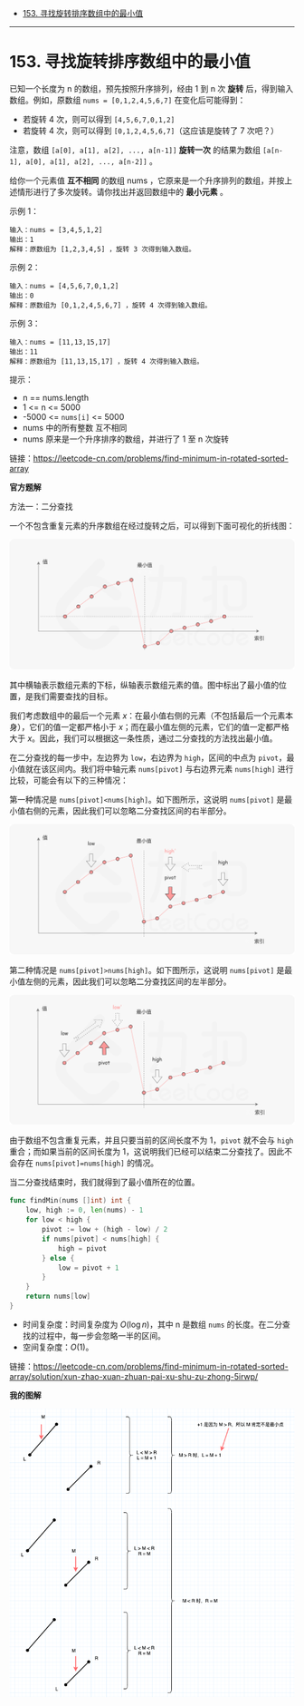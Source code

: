 - [153. 寻找旋转排序数组中的最小值](#153-寻找旋转排序数组中的最小值)

------------------------------

# 153. 寻找旋转排序数组中的最小值

已知一个长度为 n 的数组，预先按照升序排列，经由 1 到 n 次 **旋转** 后，得到输入数组。例如，原数组 `nums = [0,1,2,4,5,6,7]` 在变化后可能得到：

- 若旋转 4 次，则可以得到 `[4,5,6,7,0,1,2]`
- 若旋转 4 次，则可以得到 `[0,1,2,4,5,6,7]`（这应该是旋转了 7 次吧？）

注意，数组 `[a[0], a[1], a[2], ..., a[n-1]]` **旋转一次** 的结果为数组 `[a[n-1], a[0], a[1], a[2], ..., a[n-2]]` 。

给你一个元素值 **互不相同** 的数组 nums ，它原来是一个升序排列的数组，并按上述情形进行了多次旋转。请你找出并返回数组中的 **最小元素** 。


示例 1：

```
输入：nums = [3,4,5,1,2]
输出：1
解释：原数组为 [1,2,3,4,5] ，旋转 3 次得到输入数组。
```

示例 2：

```
输入：nums = [4,5,6,7,0,1,2]
输出：0
解释：原数组为 [0,1,2,4,5,6,7] ，旋转 4 次得到输入数组。
```

示例 3：

```
输入：nums = [11,13,15,17]
输出：11
解释：原数组为 [11,13,15,17] ，旋转 4 次得到输入数组。
```

提示：

- n == nums.length
- 1 <= n <= 5000
- -5000 <= `nums[i]` <= 5000
- nums 中的所有整数 互不相同
- nums 原来是一个升序排序的数组，并进行了 1 至 n 次旋转

链接：https://leetcode-cn.com/problems/find-minimum-in-rotated-sorted-array


**官方题解**

方法一：二分查找

一个不包含重复元素的升序数组在经过旋转之后，可以得到下面可视化的折线图：

![](assets/0153_find-minimum-in-rotated-sorted-array1.png)

其中横轴表示数组元素的下标，纵轴表示数组元素的值。图中标出了最小值的位置，是我们需要查找的目标。

我们考虑数组中的最后一个元素 $x$：在最小值右侧的元素（不包括最后一个元素本身），它们的值一定都严格小于 $x$；而在最小值左侧的元素，它们的值一定都严格大于 $x$。因此，我们可以根据这一条性质，通过二分查找的方法找出最小值。

在二分查找的每一步中，左边界为 `low`，右边界为 `high`，区间的中点为 `pivot`，最小值就在该区间内。我们将中轴元素 `nums[pivot]` 与右边界元素 `nums[high]` 进行比较，可能会有以下的三种情况：

第一种情况是 `nums[pivot]<nums[high]`。如下图所示，这说明 `nums[pivot]` 是最小值右侧的元素，因此我们可以忽略二分查找区间的右半部分。

![](assets/0153_find-minimum-in-rotated-sorted-array2.png)

第二种情况是 `nums[pivot]>nums[high]`。如下图所示，这说明 `nums[pivot]` 是最小值左侧的元素，因此我们可以忽略二分查找区间的左半部分。

![](assets/0153_find-minimum-in-rotated-sorted-array3.png)

由于数组不包含重复元素，并且只要当前的区间长度不为 1，`pivot` 就不会与 `high` 重合；而如果当前的区间长度为 1，这说明我们已经可以结束二分查找了。因此不会存在 `nums[pivot]=nums[high]` 的情况。

当二分查找结束时，我们就得到了最小值所在的位置。

```go
func findMin(nums []int) int {
    low, high := 0, len(nums) - 1
    for low < high {
        pivot := low + (high - low) / 2
        if nums[pivot] < nums[high] {
            high = pivot
        } else {
            low = pivot + 1
        }
    }
    return nums[low]
}
```

- 时间复杂度：时间复杂度为 $O(\log n)$，其中 n 是数组 `nums` 的长度。在二分查找的过程中，每一步会忽略一半的区间。
- 空间复杂度：$O(1)$。

链接：https://leetcode-cn.com/problems/find-minimum-in-rotated-sorted-array/solution/xun-zhao-xuan-zhuan-pai-xu-shu-zu-zhong-5irwp/

**我的图解**

![](assets/0153_find-minimum-in-rotated-sorted-array4.png)